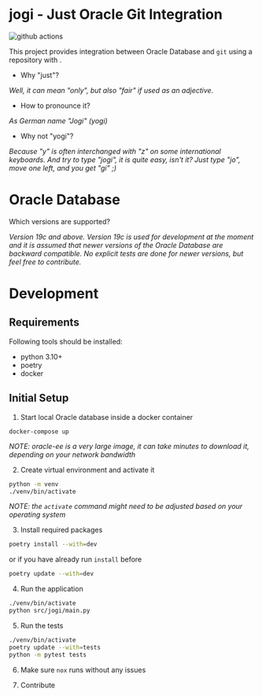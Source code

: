 # jogi - Just Oracle Git Integration

![github actions](https://github.com/slavong/jogi/actions/workflows/python-app.yml/badge.svg)

This project provides integration between Oracle Database and `git` using a repository with .

- Why "just"?

*Well, it can mean "only", but also "fair" if used as an adjective.*

- How to pronounce it?

*As German name "Jogi" (yogi)*

- Why not "yogi"?

*Because "y" is often interchanged with "z" on some international keyboards. 
And try to type "jogi", it is quite easy, isn't it? Just type "jo", move one left, and you get "gi" ;)*

# Oracle Database

Which versions are supported?

*Version 19c and above. Version 19c is used for development at the moment 
and it is assumed that newer versions of the Oracle Database are backward compatible.*
*No explicit tests are done for newer versions, but feel free to contribute.*

# Development

## Requirements

Following tools should be installed:
* python 3.10+
* poetry
* docker

## Initial Setup

1.  Start local Oracle database inside a docker container

`docker-compose up`

*NOTE: oracle-ee is a very large image, it can take minutes to download it, depending on your network bandwidth*

2. Create virtual environment and activate it

```bash
python -m venv
./venv/bin/activate
```

*NOTE: the `activate` command might need to be adjusted based on your operating system*

3. Install required packages

```bash
poetry install --with=dev
```

or if you have already run `install` before

```bash
poetry update --with=dev
```

4. Run the application 

```bash
./venv/bin/activate
python src/jogi/main.py
```

5. Run the tests

```bash
./venv/bin/activate
poetry update --with=tests
python -m pytest tests
```

6. Make sure `nox` runs without any issues

7. Contribute

[//]: # (TODO dummy)
